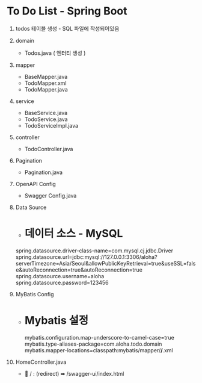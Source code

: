 # To Do List - Spring Boot
1. todos 테이블 생성 - SQL 파일에 작성되어있음
2. domain
    - Todos.java ( 엔터티 생성 )

3. mapper
    - BaseMapper.java
    - TodoMapper.xml
    - TodoMapper.java

4. service
    - BaseService.java
    - TodoService.java
    - TodoServiceImpl.java

5. controller
    - TodoController.java

6. Pagination
    - Pagination.java

7. OpenAPI Config
    - Swagger Config.java

8. Data Source
    - # 데이터 소스 - MySQL
    spring.datasource.driver-class-name=com.mysql.cj.jdbc.Driver
    spring.datasource.url=jdbc:mysql://127.0.0.1:3306/aloha?serverTimezone=Asia/Seoul&allowPublicKeyRetrieval=true&useSSL=false&autoReconnection=true&autoReconnection=true
    spring.datasource.username=aloha
    spring.datasource.password=123456

9. MyBatis Config
    - # Mybatis 설정
        mybatis.configuration.map-underscore-to-camel-case=true
        mybatis.type-aliases-package=com.aloha.todo.domain
        mybatis.mapper-locations=classpath:mybatis/mapper/**/**.xml

10. HomeController.java
    - 🔗 / : (redirect) ➡ /swagger-ui/index.html